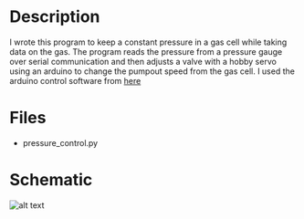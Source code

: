 # Description
I wrote this program to keep a constant pressure in a gas cell while taking data on the gas. The program reads the pressure from a pressure gauge over serial communication and then adjusts a valve with a hobby servo using an arduino to change the pumpout speed from the gas cell. I used the arduino control software from [here](https://github.com/vdupain/arduino-sketchbook/tree/master/MultipleSerialServoControl)
# Files
* pressure_control.py
# Schematic
![alt text](https://github.com/iafinn/science_projects/blob/master/pressure_control/schematic.png)
